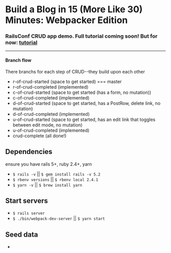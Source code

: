 # Build a Blog in 15 (More Like 30) Minutes: Webpacker Edition

### RailsConf CRUD app demo. Full tutorial coming soon! But for now: [tutorial](https://github.com/sassygrody/Blogger-RailsConf/blob/master/tutorial.md)

-----------------------------

#### Branch flow

There branchs for each step of CRUD--they build upon each other

- r-of-crud-started (space to get started) === master
- r-of-crud-completed (implemented)
- c-of-crud-started (space to get started (has a form, no mutation))
- c-of-crud-completed (implemented)
- d-of-crud-started (space to get started, has a PostRow, delete link, no mutation)
- d-of-crud-completed (implemented)
- u-of-crud-started (space to get started, has an edit link that toggles between edit mode, no mutation)
- u-of-crud-completed (implemented)
- crud-complete (all done!)

## Dependencies
ensure you have rails 5+, ruby 2.4+, yarn

- `$ rails -v` || `$ gem install rails -v 5.2`
- `$ rbenv versions` || `$ rbenv local 2.4.1`
- `$ yarn -v` || `$ brew install yarn`

## Start servers
- `$ rails server`
- `$ ./bin/webpack-dev-server` || `$ yarn start`

## Seed data
-
